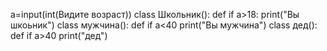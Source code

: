 

a=input(int(Видите возраст))
class Школьник():
    def if a>18:
        print("Вы шкоьник")
class мужчина():
    def if a<40
        print("Вы мужчина")
class дед():
    def if a>40
        print("дед")
